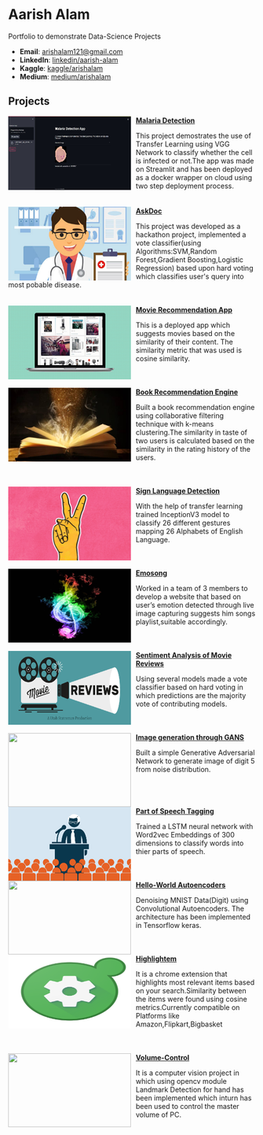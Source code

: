 # Aarish Alam
Portfolio to demonstrate Data-Science Projects

- **Email**: [arishalam121@gmail.com](arishalam121@gmail.com)
- **LinkedIn**: [linkedin/aarish-alam](www.linkedin.com/in/aarish-alam)
- **Kaggle**: [kaggle/arishalam](https://www.kaggle.com/arishalam)
- **Medium**: [medium/arishalam](https://arishalam121.medium.com/)

## Projects

<img align='left' width="250" height="150" src="https://github.com/RheagalFire/Malaria_Detection/blob/master/Results/Infected.JPG" style="margin-right:10px"> **[Malaria Detection](https://github.com/RheagalFire/Malaria_Detection)**

This project demostrates the use of Transfer Learning using VGG Network to classify whether the cell is infected or not.The app was made on Streamlit and has been deployed as a docker wrapper on cloud using two step deployment process.
<br>
<br>
<br>
<img align='left' width="250" height="150" src="./images/doctor-clinic.jpg" style="margin-right:10px"> **[AskDoc](https://github.com/noobknights/askdoc)**

This project was developed as a hackathon project, implemented a vote classifier(using Algorithms:SVM,Random Forest,Gradient Boosting,Logistic Regression) based upon hard voting which classifies user's query into most pobable disease.
<br>
<br>
<br>
<img align='left' width="250" height="150" src="./images/movie.gif" style="margin-right:10px"> **[Movie Recommendation App](https://github.com/RheagalFire/Content_Based_Filtering)**

This is a deployed app which suggests movies based on the similarity of their content. The similarity metric that was used is cosine similarity.
<br>
<br>
<br>
<br>
<img align='left' width="250" height="150" src="./images/book.jpg" style="margin-right:10px"> **[Book Recommendation Engine](https://github.com/RheagalFire/Book-Recommendation-Engine)**

Built a book recommendation engine using collaborative filtering technique with k-means clustering.The similarity in taste of two users is calculated based on the similarity in the rating history of the users.
<br>
<br>
<br>
<br>
<img align='left' width="250" height="150" src="./images/gesture.gif" style="margin-right:10px"> **[Sign Language Detection](https://github.com/RheagalFire/Sign-Language-Detector)**

With the help of transfer learning trained InceptionV3 model to classify 26 different gestures mapping 26 Alphabets of English Language.
<br>
<br>
<br>
<br>
<img align='left' width="250" height="150" src="./images/music.jpg" style="margin-right:10px"> **[Emosong](https://github.com/noobknights/emosong)**

Worked in a team of 3 members to develop a website that based on user’s emotion detected through live image capturing suggests him songs playlist,suitable accordingly.
<br>
<br>
<br>
<br>
<img align='left' width="250" height="150" src="./images/movie.jpg" style="margin-right:10px"> **[Sentiment Analysis of Movie Reviews](https://github.com/RheagalFire/Sentiment-Analysis-of-Movie-Reviews)**

Using several models made a vote classifier based on hard voting in which predictions are the majority vote of contributing models.
<br>
<br>
<br>
<br>
<img align='left' width="250" height="150" src="./images/GANS_2.gif" style="margin-right:10px"> **[Image generation through GANS](https://github.com/RheagalFire/POS-Tagging)**

Built a simple Generative Adversarial Network to generate image of digit 5 from noise distribution.
<br>
<br>
<br>
<br>
<br>
<img align='left' width="250" height="150" src="./images/speech.png" style="margin-right:10px"> **[Part of Speech Tagging](https://github.com/RheagalFire/Sentiment-Analysis-of-Movie-Reviews)**

Trained a LSTM neural network with Word2vec Embeddings of 300 dimensions to classify words into thier parts of speech.
<br>
<br>
<br>
<br>
<img align='left' width="250" height="150" src="./images/Autoencoders.gif" style="margin-right:10px"> **[Hello-World Autoencoders](https://github.com/RheagalFire/Hello-World-Autoencoders)**

Denoising MNIST Data(Digit) using Convolutional Autoencoders. The architecture has been implemented in Tensorflow keras. 
<br>
<br>
<br>
<br>
<img align='left' width="250" height="150" src="./images/high_2.png" style="margin-right:10px"> **[Highlightem](https://github.com/noobknights/highlightem)**

It is a chrome extension that highlights most relevant items based on your search.Similarity between the items were found using cosine metrics.Currently compatible on Platforms like Amazon,Flipkart,Bigbasket
<br>
<br>
<br>
<br>
<img align='left' width="250" height="150" src="./images/hand-d.gif" style="margin-right:10px"> **[Volume-Control](https://github.com/RheagalFire/Volume-Control)**

It is a computer vision project in which using opencv module Landmark Detection for hand has been implemented which inturn has been used to control the master volume of PC.  










